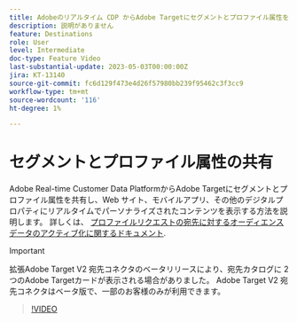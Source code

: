 ```yaml
---
title: Adobeのリアルタイム CDP からAdobe Targetにセグメントとプロファイル属性を共有するには、どうすればよいですか。
description: 説明がありません
feature: Destinations
role: User
level: Intermediate
doc-type: Feature Video
last-substantial-update: 2023-05-03T00:00:00Z
jira: KT-13140
source-git-commit: fc6d129f473e4d26f57980bb239f95462c3f3cc9
workflow-type: tm+mt
source-wordcount: '116'
ht-degree: 1%

---
```



# セグメントとプロファイル属性の共有

Adobe Real-time Customer Data PlatformからAdobe Targetにセグメントとプロファイル属性を共有し、Web サイト、モバイルアプリ、その他のデジタルプロパティにリアルタイムでパーソナライズされたコンテンツを表示する方法を説明します。 詳しくは、 [プロファイルリクエストの宛先に対するオーディエンスデータのアクティブ化に関するドキュメント](https://experienceleague.adobe.com/docs/experience-platform/destinations/ui/activate/activate-profile-request-destinations.html).

>[!IMPORTANT]
>
>拡張Adobe Target V2 宛先コネクタのベータリリースにより、宛先カタログに 2 つのAdobe Targetカードが表示される場合がありました。 Adobe Target V2 宛先コネクタはベータ版で、一部のお客様のみが利用できます。

>[!VIDEO](https://video.tv.adobe.com/v/3419036/?learn=on)
